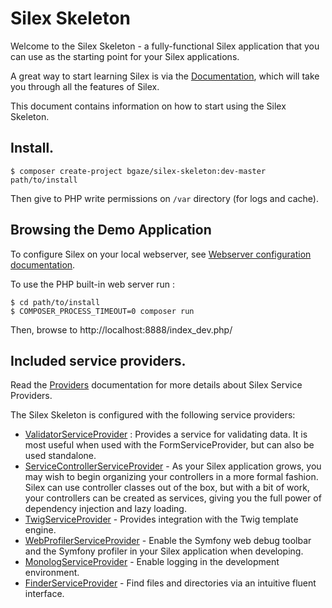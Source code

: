 # Silex Skeleton

Welcome to the Silex Skeleton - a fully-functional Silex application that you
can use as the starting point for your Silex applications.

A great way to start learning Silex is via the [Documentation][Documentation], which will
take you through all the features of Silex.

This document contains information on how to start using the Silex Skeleton.

## Install.

    $ composer create-project bgaze/silex-skeleton:dev-master path/to/install

Then give to PHP write permissions on `/var` directory (for logs and cache).

## Browsing the Demo Application

To configure Silex on your local webserver, see [Webserver configuration documentation][Webserver].

To use the PHP built-in web server run :

    $ cd path/to/install
    $ COMPOSER_PROCESS_TIMEOUT=0 composer run

Then, browse to http://localhost:8888/index_dev.php/

## Included service providers.

Read the [Providers][Providers] documentation for more details about Silex Service Providers.

The Silex Skeleton is configured with the following service providers:

* [ValidatorServiceProvider][ValidatorServiceProvider] : Provides a service for validating data. It is
  most useful when used with the FormServiceProvider, but can also be used
  standalone.
* [ServiceControllerServiceProvider][ServiceControllerServiceProvider] - As your Silex application grows, you
  may wish to begin organizing your controllers in a more formal fashion.
  Silex can use controller classes out of the box, but with a bit of work,
  your controllers can be created as services, giving you the full power of
  dependency injection and lazy loading.
* [TwigServiceProvider][TwigServiceProvider] - Provides integration with the Twig template engine.
* [WebProfilerServiceProvider][WebProfilerServiceProvider] - Enable the Symfony web debug toolbar and
  the Symfony profiler in your Silex application when developing.
* [MonologServiceProvider][MonologServiceProvider] - Enable logging in the development environment.
* [FinderServiceProvider][FinderServiceProvider] - Find files and directories via an intuitive fluent interface.

[Webserver]: https://silex.symfony.com/doc/2.0/web_servers.html
[Documentation]: http://silex.sensiolabs.org/documentation
[Providers]: http://silex.sensiolabs.org/doc/providers.html
[ValidatorServiceProvider]: http://silex.sensiolabs.org/doc/master/providers/validator.html
[ServiceControllerServiceProvider]: http://silex.sensiolabs.org/doc/master/providers/service_controller.html
[TwigServiceProvider]: http://silex.sensiolabs.org/doc/master/providers/twig.html
[WebProfilerServiceProvider]: http://github.com/silexphp/Silex-WebProfiler
[MonologServiceProvider]: http://silex.sensiolabs.org/doc/master/providers/monolog.html
[FinderServiceProvider]: https://github.com/bgaze/silex-finder-provider